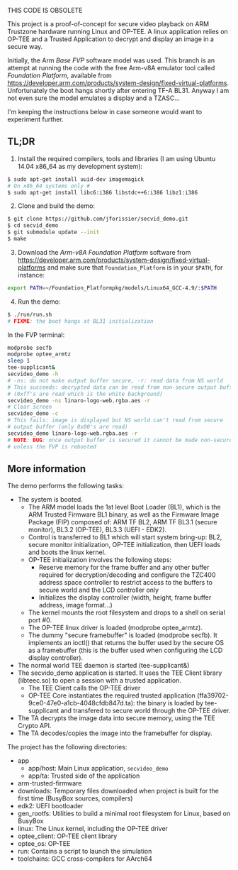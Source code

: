 THIS CODE IS OBSOLETE

This project is a proof-of-concept for secure video playback on
ARM Trustzone hardware running Linux and OP-TEE. A linux application relies
on OP-TEE and a Trusted Application to decrypt and display an image in a
secure way.

Initially, the Arm *Base FVP* software model was used. This branch is an
attempt at running the code with the free Arm-v8A emulator tool called
*Foundation Platform*, available from
https://developer.arm.com/products/system-design/fixed-virtual-platforms.
Unfortunately the boot hangs shortly after entering TF-A BL31. Anyway I am
not even sure the model emulates a display and a TZASC...

I'm keeping the instructions below in case someone would want to experiment
further.

## TL;DR

1. Install the required compilers, tools and libraries (I am using Ubuntu 14.04
x86_64 as my development system):
```sh
$ sudo apt-get install uuid-dev imagemagick
# On x86_64 systems only #
$ sudo apt-get install libc6:i386 libstdc++6:i386 libz1:i386
```

2. Clone and build the demo:
```sh
$ git clone https://github.com/jforissier/secvid_demo.git
$ cd secvid_demo
$ git submodule update --init
$ make
```

3. Download the *Arm-v8A Foundation Platform* software from
https://developer.arm.com/products/system-design/fixed-virtual-platforms and
make sure that `Foundation_Platform` is in your `$PATH`, for instance:
```sh
export PATH=~/Foundation_Platformpkg/models/Linux64_GCC-4.9/:$PATH
```

4. Run the demo:
```sh
$ ./run/run.sh
# FIXME: the boot hangs at BL31 initialization
```
In the FVP terminal:
```sh
modprobe secfb
modprobe optee_armtz
sleep 1
tee-supplicant&
secvideo_demo -h
# -ns: do not make output buffer secure, -r: read data from NS world
# This succeeds: decrypted data can be read from non-secure output buffer
# (0xff's are read which is the white background)
secvideo_demo -ns linaro-logo-web.rgba.aes -r
# Clear screen
secvideo_demo -c
# This fails: image is displayed but NS world can't read from secure
# output buffer (only 0x00's are read)
secvideo_demo linaro-logo-web.rgba.aes -r
# NOTE: BUG: once output buffer is secured it cannot be made non-secure
# unless the FVP is rebooted
```

## More information

The demo performs the following tasks:

- The system is booted.
  * The ARM model loads the 1st level Boot Loader (BL1), which is the ARM
    Trusted Firmware BL1 binary, as well as the Firmware Image Package
    (FIP) composed of: ARM TF BL2, ARM TF BL3.1 (secure monitor), BL3.2
    (OP-TEE), BL3.3 (UEFI - EDK2).
  * Control is transferred to BL1 which will start system bring-up: BL2,
    secure monitor initialization, OP-TEE initialization, then UEFI loads
    and boots the linux kernel.
  * OP-TEE initialization involves the following steps:
    - Reserve memory for the frame buffer and any other buffer required
      for decryption/decoding and configure the TZC400 address space
      controller to restrict access to the buffers to secure world and the
      LCD controller only
    - Initializes the display controller (width, height, frame buffer
      address, image format...)
  * The kernel mounts the root filesystem and drops to a shell on serial
    port #0.
  * The OP-TEE linux driver is loaded (modprobe optee_armtz).
  * The dummy "secure framebuffer" is loaded (modprobe secfb). It implements
    an ioctl() that returns the buffer used by the secure OS as a framebuffer
    (this is the buffer used when configuring the LCD display controller).
- The normal world TEE daemon is started (tee-supplicant&)
- The secvido_demo application is started. It uses the TEE Client library
  (libteec.so) to open a session with a trusted application.
  * The TEE Client calls the OP-TEE driver
  * OP-TEE Core instantiates the required trusted application
    (ffa39702-9ce0-47e0-a1cb-4048cfdb847d.ta): the binary is loaded by
    tee-supplicant and transfered to secure world through the OP-TEE driver.
- The TA decrypts the image data into secure memory, using the TEE Crypto
  API.
- The TA decodes/copies the image into the framebuffer for display.

The project has the following directories:

  - app
    - app/host: Main Linux application, `secvideo_demo`
    - app/ta: Trusted side of the application
  - arm-trusted-firmware
  - downloads: Temporary files downloaded when project is built for the first
  time (BusyBox sources, compilers)
  - edk2: UEFI bootloader
  - gen_rootfs: Utilities to build a minimal root filesystem for Linux, based on BusyBox
  - linux: The Linux kernel, including the OP-TEE driver
  - optee_client: OP-TEE client library
  - optee_os: OP-TEE
  - run: Contains a script to launch the simulation
  - toolchains: GCC cross-compilers for AArch64

